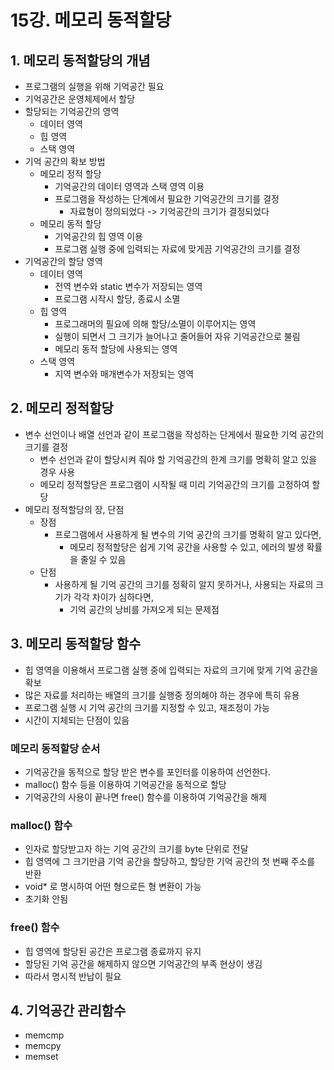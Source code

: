 # 15강. 메모리 동적할당

## 1. 메모리 동적할당의 개념

- 프로그램의 실행을 위해 기억공간 필요
- 기억공간은 운영체제에서 할당
- 할당되는 기억공간의 영역
  - 데이터 영역
  - 힙 영역
  - 스택 영역
- 기억 공간의 확보 방법
  - 메모리 정적 할당
    - 기억공간의 데이터 영역과 스택 영역 이용
    - 프로그램을 작성하는 단계에서 필요한 기억공간의 크기를 결정
      - 자료형이 정의되었다 -> 기억공간의 크기가 결정되었다
  - 메모리 동적 할당
    - 기억공간의 힙 영역 이용
    - 프로그램 실행 중에 입력되는 자료에 맞게끔 기억공간의 크기를 결정
- 기억공간의 할당 영역
  - 데이터 영역
    - 전역 변수와 static 변수가 저장되는 영역
    - 프로그램 시작시 할당, 종료시 소멸
  - 힙 영역
    - 프로그래머의 필요에 의해 할당/소멸이 이루어지는 영역
    - 실행이 되면서 그 크기가 늘어나고 줄어들어 자유 기억공간으로 불림
    - 메모리 동적 할당에 사용되는 영역
  - 스택 영역
    - 지역 변수와 매개변수가 저장되는 영역

## 2. 메모리 정적할당

- 변수 선언이나 배열 선언과 같이 프로그램을 작성하는 단게에서 필요한 기억 공간의 크기를 결정
  - 변수 선언과 같이 할당시켜 줘야 할 기억공간의 한계 크기를 명확히 알고 있을 경우 사용
  - 메모리 정적할당은 프로그램이 시작될 때 미리 기억공간의 크기를 고정하여 할당
- 메모리 정적할당의 장, 단점
  - 장점
    - 프로그램에서 사용하게 될 변수의 기억 공간의 크기를 명확히 알고 있다면,
      - 메모리 정적할당은 쉽게 기억 공간을 사용할 수 있고, 에러의 발생 확률을 줄일 수 있음
  - 단점
    - 사용하게 될 기억 공간의 크기를 정확히 알지 못하거나, 사용되는 자료의 크기가 각각 차이가 심하다면,
      - 기억 공간의 낭비를 가져오게 되는 문제점

## 3. 메모리 동적할당 함수

- 힙 영역을 이용해서 프로그램 실행 중에 입력되는 자료의 크기에 맞게 기억 공간을 확보
- 많은 자료를 처리하는 배열의 크기를 실행중 정의해야 하는 경우에 특히 유용
- 프로그램 실행 시 기억 공간의 크기를 지정할 수 있고, 재조정이 가능
- 시간이 지체되는 단점이 있음

### 메모리 동적할당 순서

 - 기억공간을 동적으로 할당 받은 변수를 포인터를 이용하여 선언한다.
 - malloc() 함수 등을 이용하여 기억공간을 동적으로 할당
 - 기억공간의 사용이 끝나면 free() 함수를 이용하여 기억공간을 해제

### malloc() 함수

- 인자로 할당받고자 하는 기억 공간의 크기를 byte 단위로 전달
- 힙 영역에 그 크기만큼 기억 공간을 할당하고, 할당한 기억 공간의 첫 번째 주소를 반환
- void* 로 명시하여 어떤 형으로든 형 변환이 가능
- 초기화 안됨

### free() 함수

- 힙 영역에 할당된 공간은 프로그램 종료까지 유지
- 할당된 기억 공간을 해제하지 않으면 기억공간의 부족 현상이 생김
- 따라서 명시적 반납이 필요

## 4. 기억공간 관리함수

- memcmp
- memcpy
- memset
